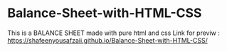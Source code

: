 # Balance-Sheet-with-HTML-CSS
This is a BALANCE SHEET made with pure html and css 
Link for previw : https://shafeenyousafzaii.github.io/Balance-Sheet-with-HTML-CSS/
